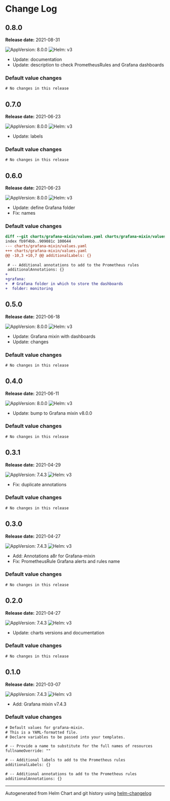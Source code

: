 # Change Log

## 0.8.0 

**Release date:** 2021-08-31

![AppVersion: 8.0.0](https://img.shields.io/static/v1?label=AppVersion&message=8.0.0&color=success&logo=)
![Helm: v3](https://img.shields.io/static/v1?label=Helm&message=v3&color=informational&logo=helm)


* Update: documentation 
* Update: description to check PrometheusRules and Grafana dashboards 

### Default value changes

```diff
# No changes in this release
```

## 0.7.0 

**Release date:** 2021-06-23

![AppVersion: 8.0.0](https://img.shields.io/static/v1?label=AppVersion&message=8.0.0&color=success&logo=)
![Helm: v3](https://img.shields.io/static/v1?label=Helm&message=v3&color=informational&logo=helm)


* Update: labels 

### Default value changes

```diff
# No changes in this release
```

## 0.6.0 

**Release date:** 2021-06-23

![AppVersion: 8.0.0](https://img.shields.io/static/v1?label=AppVersion&message=8.0.0&color=success&logo=)
![Helm: v3](https://img.shields.io/static/v1?label=Helm&message=v3&color=informational&logo=helm)


* Update: define Grafana folder 
* Fix: names 

### Default value changes

```diff
diff --git charts/grafana-mixin/values.yaml charts/grafana-mixin/values.yaml
index fb9f4bb..909081c 100644
--- charts/grafana-mixin/values.yaml
+++ charts/grafana-mixin/values.yaml
@@ -10,3 +10,7 @@ additionalLabels: {}
 
 # -- Additional annotations to add to the Prometheus rules
 additionalAnnotations: {}
+
+grafana:
+  # Grafana folder in which to store the dashboards
+  folder: monitoring
```

## 0.5.0 

**Release date:** 2021-06-18

![AppVersion: 8.0.0](https://img.shields.io/static/v1?label=AppVersion&message=8.0.0&color=success&logo=)
![Helm: v3](https://img.shields.io/static/v1?label=Helm&message=v3&color=informational&logo=helm)


* Update: Grafana mixin with dashboards 
* Update: changes 

### Default value changes

```diff
# No changes in this release
```

## 0.4.0 

**Release date:** 2021-06-11

![AppVersion: 8.0.0](https://img.shields.io/static/v1?label=AppVersion&message=8.0.0&color=success&logo=)
![Helm: v3](https://img.shields.io/static/v1?label=Helm&message=v3&color=informational&logo=helm)


* Update: bump to Grafana mixin v8.0.0 

### Default value changes

```diff
# No changes in this release
```

## 0.3.1 

**Release date:** 2021-04-29

![AppVersion: 7.4.3](https://img.shields.io/static/v1?label=AppVersion&message=7.4.3&color=success&logo=)
![Helm: v3](https://img.shields.io/static/v1?label=Helm&message=v3&color=informational&logo=helm)


* Fix: duplicate annotations 

### Default value changes

```diff
# No changes in this release
```

## 0.3.0 

**Release date:** 2021-04-27

![AppVersion: 7.4.3](https://img.shields.io/static/v1?label=AppVersion&message=7.4.3&color=success&logo=)
![Helm: v3](https://img.shields.io/static/v1?label=Helm&message=v3&color=informational&logo=helm)


* Add: Annotations a8r for Grafana-mixin 
* Fix: PrometheusRule Grafana alerts and rules name 

### Default value changes

```diff
# No changes in this release
```

## 0.2.0 

**Release date:** 2021-04-27

![AppVersion: 7.4.3](https://img.shields.io/static/v1?label=AppVersion&message=7.4.3&color=success&logo=)
![Helm: v3](https://img.shields.io/static/v1?label=Helm&message=v3&color=informational&logo=helm)


* Update: charts versions and documentation 

### Default value changes

```diff
# No changes in this release
```

## 0.1.0 

**Release date:** 2021-03-07

![AppVersion: 7.4.3](https://img.shields.io/static/v1?label=AppVersion&message=7.4.3&color=success&logo=)
![Helm: v3](https://img.shields.io/static/v1?label=Helm&message=v3&color=informational&logo=helm)


* Add: Grafana mixin v7.4.3 

### Default value changes

```diff
# Default values for grafana-mixin.
# This is a YAML-formatted file.
# Declare variables to be passed into your templates.

# -- Provide a name to substitute for the full names of resources
fullnameOverride: ""

# -- Additional labels to add to the Prometheus rules
additionalLabels: {}

# -- Additional annotations to add to the Prometheus rules
additionalAnnotations: {}
```

---
Autogenerated from Helm Chart and git history using [helm-changelog](https://github.com/mogensen/helm-changelog)
